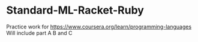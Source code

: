 # Standard-ML-Racket-Ruby
Practice work for https://www.coursera.org/learn/programming-languages
Will include part A B and C
